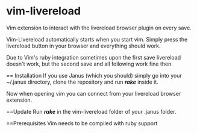 vim-livereload
==============

Vim extension to interact with the livereload browser plugin on every save.

Vim-Livereload automatically starts when you start vim. Simply press
the livereload button in your browser and everything should work.

Due to Vim's ruby integration sometimes upon the first save livereload
doesn't work, but the second save and all following work fine then.

== Installation
If you use Janus (which you should) simply go into your ~/.janus
directory, clone the repository and run ***rake*** inside it.

Now when opening vim you can connect from your livereload browser
extension.

==Update
Run ***rake*** in the vim-livereload folder of your .janus folder.

==Prerequisites
Vim needs to be compiled with ruby support
